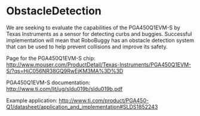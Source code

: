 # ObstacleDetection

We are seeking to evaluate the capabilities of the PGA450Q1EVM-S by Texas Instruments 
as a sensor for detecting curbs and buggies.  Successful implementation will mean
that RoboBuggy has an obstacle detection system that can be used to help prevent collisions
and improve its safety.


Page for the PGA450Q1EVM-S chip:
http://www.mouser.com/ProductDetail/Texas-Instruments/PGA450Q1EVM-S/?qs=HjC056NR38GQ9RwEjKM3MA%3D%3D

PGA450Q1EVM-S documentation:
http://www.ti.com/lit/ug/sldu019b/sldu019b.pdf

Example application:
http://www.ti.com/product/PGA450-Q1/datasheet/application_and_implementation#SLDS1852243
